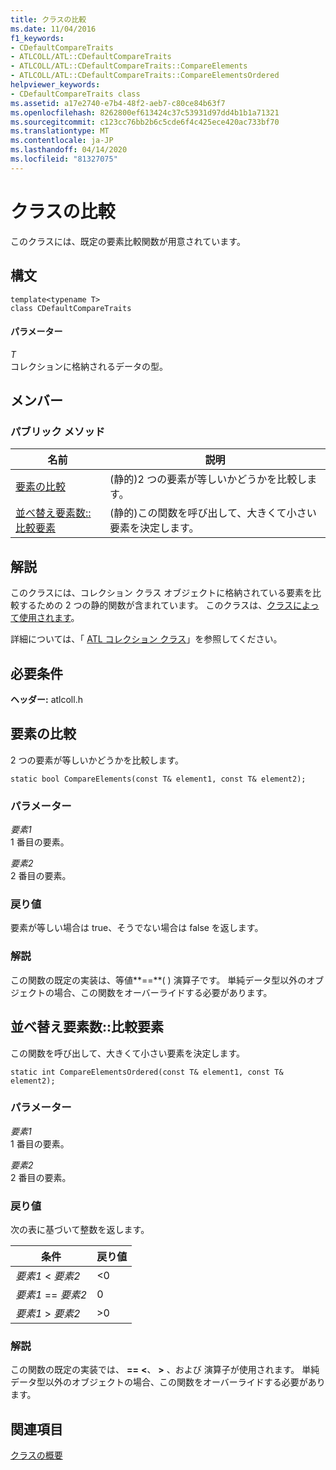 ```yaml
---
title: クラスの比較
ms.date: 11/04/2016
f1_keywords:
- CDefaultCompareTraits
- ATLCOLL/ATL::CDefaultCompareTraits
- ATLCOLL/ATL::CDefaultCompareTraits::CompareElements
- ATLCOLL/ATL::CDefaultCompareTraits::CompareElementsOrdered
helpviewer_keywords:
- CDefaultCompareTraits class
ms.assetid: a17e2740-e7b4-48f2-aeb7-c80ce84b63f7
ms.openlocfilehash: 8262800ef613424c37c53931d97dd4b1b1a71321
ms.sourcegitcommit: c123cc76bb2b6c5cde6f4c425ece420ac733bf70
ms.translationtype: MT
ms.contentlocale: ja-JP
ms.lasthandoff: 04/14/2020
ms.locfileid: "81327075"
---
```

# <a name="cdefaultcomparetraits-class"></a>クラスの比較

このクラスには、既定の要素比較関数が用意されています。

## <a name="syntax"></a>構文

```
template<typename T>
class CDefaultCompareTraits
```

#### <a name="parameters"></a>パラメーター

*T*<br/>
コレクションに格納されるデータの型。

## <a name="members"></a>メンバー

### <a name="public-methods"></a>パブリック メソッド

|名前|説明|
|----------|-----------------|
|[要素の比較](#compareelements)|(静的)2 つの要素が等しいかどうかを比較します。|
|[並べ替え要素数::比較要素](#compareelementsordered)|(静的)この関数を呼び出して、大きくて小さい要素を決定します。|

## <a name="remarks"></a>解説

このクラスには、コレクション クラス オブジェクトに格納されている要素を比較するための 2 つの静的関数が含まれています。 このクラスは、[クラスによって使用されます](../../atl/reference/cdefaultelementtraits-class.md)。

詳細については、「 [ATL コレクション クラス](../../atl/atl-collection-classes.md)」を参照してください。

## <a name="requirements"></a>必要条件

**ヘッダー:** atlcoll.h

## <a name="cdefaultcomparetraitscompareelements"></a><a name="compareelements"></a>要素の比較

2 つの要素が等しいかどうかを比較します。

```
static bool CompareElements(const T& element1, const T& element2);
```

### <a name="parameters"></a>パラメーター

*要素1*<br/>
1 番目の要素。

*要素2*<br/>
2 番目の要素。

### <a name="return-value"></a>戻り値

要素が等しい場合は true、そうでない場合は false を返します。

### <a name="remarks"></a>解説

この関数の既定の実装は、等値**==**( ) 演算子です。 単純データ型以外のオブジェクトの場合、この関数をオーバーライドする必要があります。

## <a name="cdefaultcomparetraitscompareelementsordered"></a><a name="compareelementsordered"></a>並べ替え要素数::比較要素

この関数を呼び出して、大きくて小さい要素を決定します。

```
static int CompareElementsOrdered(const T& element1, const T& element2);
```

### <a name="parameters"></a>パラメーター

*要素1*<br/>
1 番目の要素。

*要素2*<br/>
2 番目の要素。

### <a name="return-value"></a>戻り値

次の表に基づいて整数を返します。

|条件|戻り値|
|---------------|------------------|
|*要素1* < *要素2*|<0|
|*要素1* == *要素2*|0|
|*要素1* > *要素2*|>0|

### <a name="remarks"></a>解説

この関数の既定の実装では、 **==** **\<**、 **>** 、および 演算子が使用されます。 単純データ型以外のオブジェクトの場合、この関数をオーバーライドする必要があります。

## <a name="see-also"></a>関連項目

[クラスの概要](../../atl/atl-class-overview.md)
